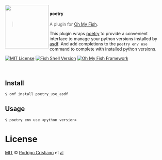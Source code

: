 <img src="https://cdn.rawgit.com/oh-my-fish/oh-my-fish/e4f1c2e0219a17e2c748b824004c8d0b38055c16/docs/logo.svg" align="left" width="144px" height="144px"/>

#### poetry
> A plugin for [Oh My Fish][omf-link].

This plugin wraps [poetry][poetry-link] to provide a convenient interface to manage your python versions installed by [asdf][asdf-link].
And add completions to the `poetry env use` command to complete with installed python versions.

[![MIT License](https://img.shields.io/badge/license-MIT-007EC7.svg?style=flat-square)](/LICENSE)
[![Fish Shell Version](https://img.shields.io/badge/fish-v3.0.0-007EC7.svg?style=flat-square)](https://fishshell.com)
[![Oh My Fish Framework](https://img.shields.io/badge/Oh%20My%20Fish-Framework-007EC7.svg?style=flat-square)](https://www.github.com/oh-my-fish/oh-my-fish)

<br/>


## Install

```fish
$ omf install poetry_use_asdf
```


## Usage

```fish
$ poetry env use <python_version>
```


# License

[MIT][mit] © [Rodrigo Cristiano][author] et [al][contributors]


[mit]:            https://opensource.org/licenses/MIT
[author]:         https://github.com/{{USER}}
[contributors]:   https://github.com/{{USER}}/plugin-poetry/graphs/contributors
[omf-link]:       https://www.github.com/oh-my-fish/oh-my-fish
[poetry-link]:    https://www.python-poetry.org/
[asdf-link]:      https://asdf-vm.com/

[license-badge]:  https://img.shields.io/badge/license-MIT-007EC7.svg?style=flat-square
